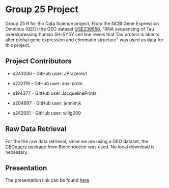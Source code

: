 # Group 25 Project

Group 25 R for Bio Data Science project. From the NCBI Gene Expression Omnibus (GEO) the GEO dataset [GSE239956](https://www.ncbi.nlm.nih.gov/geo/query/acc.cgi?acc=GSE239956), "RNA sequencing of Tau overexpressing human SH-SY5Y cell line revels that Tau protein is able to alter global gene expression and chromatin structure" was used as data for this project.

## Project Contributors

-   s243036 - GitHub user: JPrazeres1

-   s232119 - GitHub user: ana-prdm

-   s194377 - GitHub user:JacquelinePrintz

-   s204697 - GitHub user: jennimjk

-   s242051 - GitHub user: willg009

## Raw Data Retrieval

For the the raw data retrieval, since we are using a GEO dataset, the [GEOquery](https://bioconductor.org/packages/release/bioc/html/GEOquery.html) package from Bioconductor was used. No local download is necessary. 

## Presentation 

The presentation link can be found [here](https://raw.githack.com/rforbiodatascience24/group_25_project/main/doc/presentation.html)
